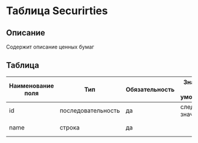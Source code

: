# Таблица Securirties

## Описание 

Содержит описание ценных бумаг

## Таблица

| Наименование поля | Тип                | Обязательность | Значение по умолчанию | Описание поля               |
|-------------------|--------------------|----------------|-----------------------|-----------------------------|
| id                | последовательность | да             | следующее значение    | Идентификатор ценной бумаги |
| name              | строка             | да             |                       | Наименование ценной бумаги  |

